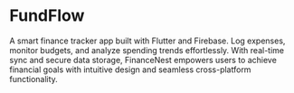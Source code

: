 # FundFlow
A smart finance tracker app built with Flutter and Firebase. Log expenses, monitor budgets, and analyze spending trends effortlessly. With real-time sync and secure data storage, FinanceNest empowers users to achieve financial goals with intuitive design and seamless cross-platform functionality.
